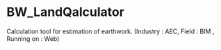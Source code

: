 # BW_LandQalculator
Calculation tool for estimation of earthwork.
(Industry : AEC, Field : BIM , Running on : Web)
